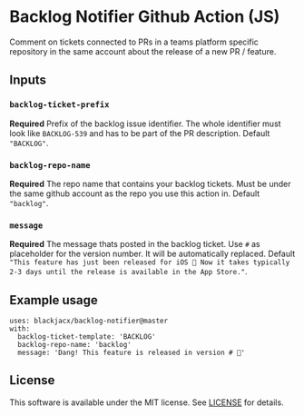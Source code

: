 # Backlog Notifier Github Action (JS)

Comment on tickets connected to PRs in a teams platform specific repository in the same account about the release of a new PR / feature.

## Inputs

### `backlog-ticket-prefix`

**Required** Prefix of the backlog issue identifier. The whole identifier must look like `BACKLOG-539` and has to be part of the PR description. Default `"BACKLOG"`.

### `backlog-repo-name`

**Required** The repo name that contains your backlog tickets. Must be under the same github account as the repo you use this action in. Default `"backlog"`.

### `message`

**Required** The message thats posted in the backlog ticket. Use `#` as placeholder for the version number. It will be automatically replaced. Default `"This feature has just been released for iOS 🎉 Now it takes typically 2-3 days until the release is available in the App Store."`.

## Example usage

```
uses: blackjacx/backlog-notifier@master
with:
  backlog-ticket-template: 'BACKLOG'
  backlog-repo-name: 'backlog'
  message: 'Dang! This feature is released in version # 🎉'
```

## License

This software is available under the MIT license. See [LICENSE](LICENSE) for details.